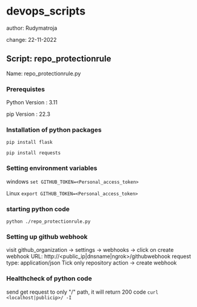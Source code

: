 # devops_scripts
author: Rudymatroja

change: 22-11-2022

## Script: repo_protectionrule
Name: repo_protectionrule.py

### Prerequistes
Python Version : 3.11

pip Version : 22.3

### Installation of python packages
`pip install flask`

`pip install requests`

### Setting environment variables 
windows `set GITHUB_TOKEN=<Personal_access_token>`

Linux `export GITHUB_TOKEN=<Personal_access_token>`

### starting python code

`python ./repo_protectionrule.py`

### Setting up github webhook

visit github_organization  -> settings -> webhooks -> click on create webhook
URL: http://<public_ip|dnsname|ngrok>/githubwebhook
request type: application/json
Tick only repository action -> create webhook

### Healthcheck of python code
send get request to only "/" path, it will return 200 code
`curl <localhost|publicip>/ -I`

